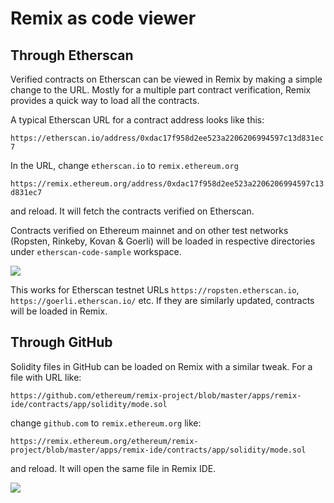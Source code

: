 Remix as code viewer
=============================

Through Etherscan
------------------

Verified contracts on Etherscan can be viewed in Remix by making a simple change to the URL. Mostly for a multiple part contract verification, Remix provides a quick way to load all the contracts.

A typical Etherscan URL for a contract address looks like this:

`https://etherscan.io/address/0xdac17f958d2ee523a2206206994597c13d831ec7`

In the URL, change `etherscan.io` to `remix.ethereum.org`

`https://remix.ethereum.org/address/0xdac17f958d2ee523a2206206994597c13d831ec7`

and reload. It will fetch the contracts verified on Etherscan.

Contracts verified on Ethereum mainnet and on other test networks (Ropsten, Rinkeby, Kovan & Goerli) will be loaded in respective directories under `etherscan-code-sample` workspace. 

![](images/a-code-viewer-etherscan.png)

This works for Etherscan testnet URLs `https://ropsten.etherscan.io`, `https://goerli.etherscan.io/` etc. If they are similarly updated, contracts will be loaded in Remix. 

Through GitHub
------------------

Solidity files in GitHub can be loaded on Remix with a similar tweak. For a file with URL like:

`https://github.com/ethereum/remix-project/blob/master/apps/remix-ide/contracts/app/solidity/mode.sol`

change `github.com` to `remix.ethereum.org` like:

`https://remix.ethereum.org/ethereum/remix-project/blob/master/apps/remix-ide/contracts/app/solidity/mode.sol`

and reload. It will open the same file in Remix IDE.

![](images/a-code-viewer-github.png)
